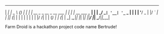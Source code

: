 ______                  ______           _     _ 
|  ___|                 |  _  \         (_)   | |
| |_ __ _ _ __ _ __ ___ | | | |_ __ ___  _  __| |
|  _/ _` | '__| '_ ` _ \| | | | '__/ _ \| |/ _` |
| || (_| | |  | | | | | | |/ /| | | (_) | | (_| |
\_| \__,_|_|  |_| |_| |_|___/ |_|  \___/|_|\__,_|
                                                 
                                            
                                            
Farm Droid is a hackathon project code name Bertrude!